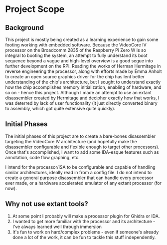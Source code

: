 # Project Scope
## Background 
This project is mostly being created as a learning experience to gain some footing working with embedded software. Because the VideoCore IV processor on the Broadcomm 2835 of the Raspberry Pi Zero W is so integral to booting the system, an attempt to fully understand its boot sequence beyond a vague and high-level overview is a good segue into further development on the RPi. Reading the works of Herman Hermitage in reverse engineering the processor, along with efforts made by Emma Anholt to create an open source graphics driver for the chip has lent better understanding of the chip's architecture, but I sought to understand exactly how the chip accomplishes memory initialization, enabling of hardware, and so on - hence this project. Although I made an attempt to use an extant disassembler created by Hermitage and decipher exactly how that works, I was deterred by lack of user functionality (it just directly converted binary to assembly, which got quite extensive quite quickly).
## Initial Phases
The initial phases of this project are to create a bare-bones disassembler targeting the VideoCore IV architecture (and hopefully make the disassembler configurable and flexible enough to target other processors). Once that's accomplished, I want to add some IDA-esque features such as annotation, code flow graphing, etc. 

I intend for the processor/ISA to be configurable and capable of handling similar architectures, ideally read in from a config file. I do not intend to create a general purpose disassembler that can handle every processor ever made, or a hardware accelerated emulator of any extant processor (for now).
## Why not use extant tools?
1. At some point I probably will make a processor plugin for Ghidra or IDA.
2. I wanted to get more familiar with the processor and its architecture - I've always learned well through immersion
3. It's fun to work on hard/complex problems - even if someone's already done a lot of the work, it can be fun to tackle this stuff independently.
